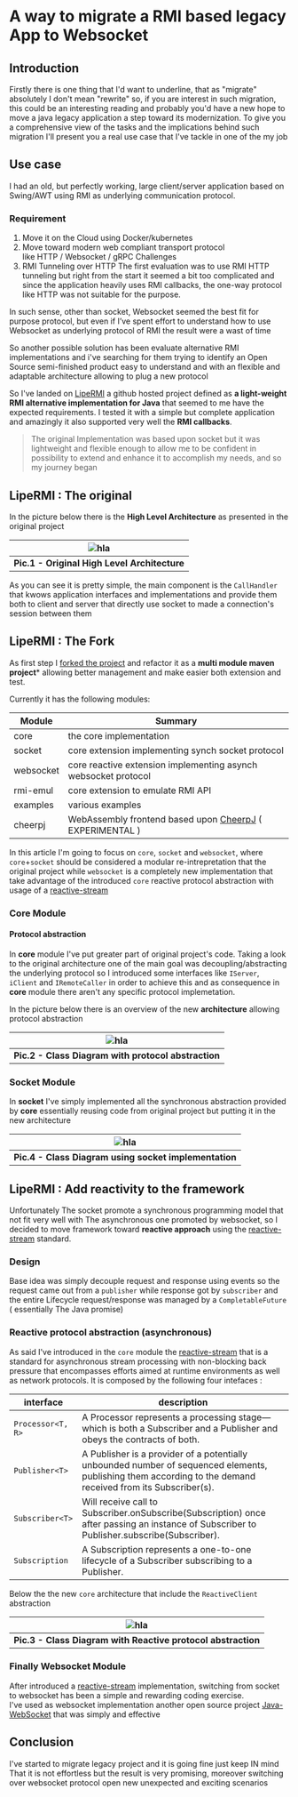 # A way to migrate a RMI based legacy App to Websocket

## Introduction

Firstly there is one thing that I'd want to underline, that as "migrate" absolutely I don't mean "rewrite" so, if you are interest in such migration, this could be an interesting reading and probably you'd have a new hope to move a java legacy application a step toward its modernization.
To give you a comprehensive view of the tasks and the implications behind such migration I'll present you a real use case that I've tackle in one of the my job

## Use case

I had an old, but perfectly working, large client/server application based on Swing/AWT using RMI as underlying communication protocol.

### Requirement

1. Move it on the Cloud using Docker/kubernetes
2. Move toward modern web compliant transport protocol like HTTP / Websocket / gRPC
Challenges
1. RMI Tunneling over HTTP
The first evaluation was to use RMI HTTP tunneling but right from the start it seemed a bit too complicated and since the application heavily uses RMI callbacks, the one-way protocol like HTTP was not suitable for the purpose.

In such sense, other than socket,  Websocket seemed the best fit for purpose protocol, but even if I’ve spent effort to understand how to use Websocket as underlying  protocol of RMI the result were a wast of time

So  another possible solution has been evaluate alternative RMI implementations and i've searching for them trying to identify an Open Source semi-finished product easy to understand and with an flexible and adaptable architecture allowing to plug a new protocol

So I've landed on [LipeRMI]  a github hosted project defined as  **a light-weight RMI alternative implementation for Java** that seemed to me have the expected requirements. I tested it with a simple but complete application and amazingly it also supported very well the **RMI callbacks**.

> The original Implementation was based upon socket but it was lightweight and flexible enough to allow me to be confident in possibility to extend and enhance it to accomplish my needs, and so my journey began 

## LipeRMI : The original

In the picture below there is the **High Level Architecture** as presented in the original project

| ![hla][PIC1] |
| ---
| **Pic.1 - Original High Level Architecture**

As you can see it is pretty simple,  the main component is the `CallHandler` that kwows application interfaces and implementations and provide them both to client and server that directly use socket to made a connection's session between them

## LipeRMI : The Fork

As first step I [forked the project](https://github.com/bsorrentino/lipermi) and refactor it as a **multi module maven project*** allowing better management and make easier both extension and test.

Currently it has the following modules:

Module | Summary
---- | ----
core | the core implementation 
socket | core extension implementing synch socket protocol
websocket | core reactive extension implementing asynch websocket protocol
rmi-emul | core extension to emulate RMI API
examples | various examples
cheerpj | WebAssembly frontend based upon [CheerpJ] ( EXPERIMENTAL )

In this article I'm going to focus on `core`, `socket` and `websocket`, where `core`+`socket` should be considered a modular re-intrepretation that the original project while `websocket` is a completely new implementation that take advantage of the introduced `core` reactive protocol abstraction with usage of a [reactive-stream]

### Core Module

#### Protocol abstraction

In **core** module I've put greater part of original project's code. Taking a look to the original architecture one of the main goal was decoupling/abstracting the underlying protocol so I introduced some interfaces like `IServer`, `iClient` and `IRemoteCaller` in order to achieve this and as consequence in **core** module there aren't any specific protocol implemetation.

In the picture below there is an overview of the new **architecture** allowing protocol abstraction

| ![hla][PIC2] |
| ---
| **Pic.2 - Class Diagram with protocol abstraction**


### Socket Module

In **socket** I've simply implemented all the synchronous abstraction provided by **core** essentially reusing code from original project but putting it in the new architecture

| ![hla][PIC4] |
| ---
| **Pic.4    - Class Diagram using socket implementation**

<!--
### RMI emul

The next step has been develop module containing a RMI emulation this because my goal was to minimize effort in migration.
I have successfully end the work with  reaching a  good level of abstraction
-->

## LipeRMI : Add reactivity to the framework

Unfortunately The socket promote a synchronous programming model that not fit very well with The asynchronous one promoted by websocket, so I decided to move framework toward **reactive approach** using the [reactive-stream] standard. 

### Design 

Base idea was simply decouple request and response using events so the request came out from a `publisher` while response got by `subscriber` and the entire Lifecycle request/response was managed by a `CompletableFuture` ( essentially The Java promise)

### Reactive protocol abstraction (asynchronous)

As said I've introduced in the `core` module the [reactive-stream] that is a standard for asynchronous stream processing with non-blocking back pressure that encompasses efforts aimed at runtime environments as well as network protocols. It is composed by the following four intefaces :

interface | description
---- | ----
`Processor<T,​R>`	| A Processor represents a processing stage—which is both a Subscriber and a Publisher and obeys the contracts of both.
`Publisher<T>`	| A Publisher is a provider of a potentially unbounded number of sequenced elements, publishing them according to the demand received from its Subscriber(s).
`Subscriber<T>`	| Will receive call to Subscriber.onSubscribe(Subscription) once after passing an instance of Subscriber to Publisher.subscribe(Subscriber).
`Subscription`	| A Subscription represents a one-to-one lifecycle of a Subscriber subscribing to a Publisher.

Below the the new `core` architecture that include the `ReactiveClient` abstraction

| ![hla][PIC3] |
| ---
| **Pic.3   - Class Diagram with Reactive protocol abstraction**


### Finally Websocket Module

After introduced a [reactive-stream] implementation, switching from socket to websocket has been a simple and rewarding coding exercise.  
I've used as websocket implementation another open source project [Java-WebSocket] that was simply and effective


## Conclusion
 
I've started to migrate legacy project and it is going fine just keep IN mind That it is not effortless but the result is very promising, moreover switching over websocket protocol open new unexpected and exciting scenarios


[gRPC]: https://grpc.io
[HTTP]: https://xxx.io
[Websocket]: https://xxx.io
[RMI HTTP tunneling]: https://xxx.io
[LipeRMI]: https://github.com/jorgenpt/lipermi
[CheerpJ]: https://docs.leaningtech.com/cheerpj/
[reactive-stream]: http://www.reactive-streams.org
[Java-WebSocket]: https://github.com/TooTallNate/Java-WebSocket

[PIC1]: ../assets/draft/hla-original.png
[PIC2]: ../assets/draft/hla-core.png
[PIC3]: ../assets/draft/hla-core-reactive.png
[PIC4]: ../assets/draft/hla-socket.png

